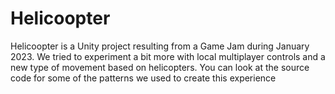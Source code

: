 # Helicoopter

Helicoopter is a Unity project resulting from a Game Jam during January 2023. We tried to experiment a bit more with local multiplayer controls and a new type of movement based on helicopters. You can look at the source code for some of the patterns we used to create this experience
